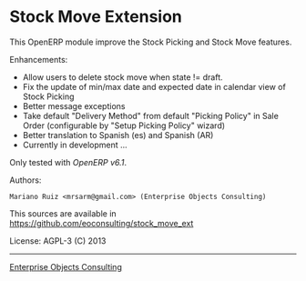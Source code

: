 Stock Move Extension
====================

This OpenERP module improve the Stock Picking and Stock Move features. 

Enhancements:

 * Allow users to delete stock move when state != draft.
 * Fix the update of min/max date and expected date in
   calendar view of Stock Picking
 * Better message exceptions
 * Take default "Delivery Method" from default "Picking Policy" in
   Sale Order (configurable by "Setup Picking Policy" wizard)
 * Better translation to Spanish (es) and Spanish (AR)
 * Currently in development ...

Only tested with *OpenERP v6.1*.

Authors:

    Mariano Ruiz <mrsarm@gmail.com> (Enterprise Objects Consulting)

This sources are available in https://github.com/eoconsulting/stock_move_ext

License: AGPL-3
(C) 2013

__________

[Enterprise Objects Consulting](http://www.eoconsulting.com.ar)
